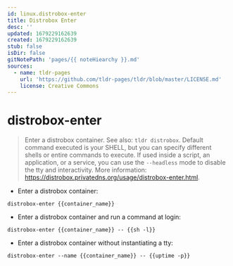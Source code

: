 ```yaml
---
id: linux.distrobox-enter
title: Distrobox Enter
desc: ''
updated: 1679229162639
created: 1679229162639
stub: false
isDir: false
gitNotePath: 'pages/{{ noteHiearchy }}.md'
sources:
  - name: tldr-pages
    url: 'https://github.com/tldr-pages/tldr/blob/master/LICENSE.md'
    license: Creative Commons
---
```

# distrobox-enter

> Enter a distrobox container. See also: `tldr distrobox`.
> Default command executed is your SHELL, but you can specify different shells or entire commands to execute. If used inside a script, an application, or a service, you can use the `--headless` mode to disable the tty and interactivity.
> More information: <https://distrobox.privatedns.org/usage/distrobox-enter.html>.

- Enter a distrobox container:

`distrobox-enter {{container_name}}`

- Enter a distrobox container and run a command at login:

`distrobox-enter {{container_name}} -- {{sh -l}}`

- Enter a distrobox container without instantiating a tty:

`distrobox-enter --name {{container_name}} -- {{uptime -p}}`


